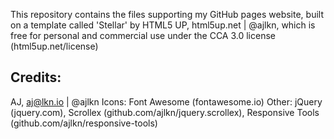This repository contains the files supporting my GitHub pages website, built on a template called 'Stellar' by HTML5 UP, html5up.net | @ajlkn, which is free for personal and commercial use under the CCA 3.0 license (html5up.net/license)

## Credits:
AJ, aj@lkn.io | @ajlkn
Icons: Font Awesome (fontawesome.io)
Other: jQuery (jquery.com), Scrollex (github.com/ajlkn/jquery.scrollex), Responsive Tools (github.com/ajlkn/responsive-tools)
